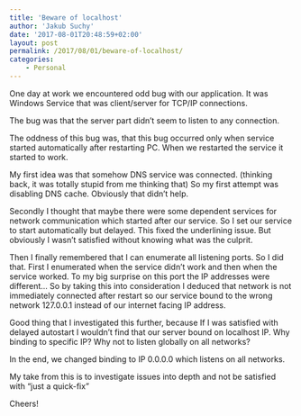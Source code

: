 ```yaml
---
title: 'Beware of localhost'
author: 'Jakub Suchy'
date: '2017-08-01T20:48:59+02:00'
layout: post
permalink: /2017/08/01/beware-of-localhost/
categories:
    - Personal
---
```


One day at work we encountered odd bug with our application. It was Windows Service that was client/server for TCP/IP connections.

The bug was that the server part didn’t seem to listen to any connection.

The oddness of this bug was, that this bug occurred only when service started automatically after restarting PC. When we restarted the service it started to work.

My first idea was that somehow DNS service was connected. (thinking back, it was totally stupid from me thinking that) So my first attempt was disabling DNS cache. Obviously that didn’t help.

Secondly I thought that maybe there were some dependent services for network communication which started after our service. So I set our service to start automatically but delayed. This fixed the underlining issue. But obviously I wasn’t satisfied without knowing what was the culprit.

Then I finally remembered that I can enumerate all listening ports. So I did that. First I enumerated when the service didn’t work and then when the service worked. To my big surprise on this port the IP addresses were different… So by taking this into consideration I deduced that network is not immediately connected after restart so our service bound to the wrong network 127.0.0.1 instead of our internet facing IP address.

Good thing that I investigated this further, because If I was satisfied with delayed autostart I wouldn’t find that our server bound on localhost IP. Why binding to specific IP? Why not to listen globally on all networks?

In the end, we changed binding to IP 0.0.0.0 which listens on all networks.

My take from this is to investigate issues into depth and not be satisfied with “just a quick-fix”

Cheers!